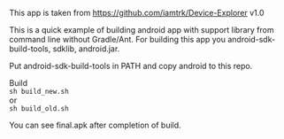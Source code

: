 This app is taken from https://github.com/iamtrk/Device-Explorer v1.0

This is a quick example of building android app with support library from command line without Gradle/Ant.
For building this app you android-sdk-build-tools, sdklib, android.jar.

Put android-sdk-build-tools in PATH and copy android to this repo.

Build  
`sh build_new.sh`  
or  
`sh build_old.sh`  

You can see final.apk after completion of build.
